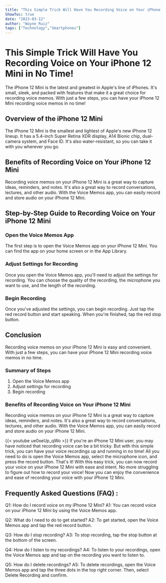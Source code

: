 ```yaml
---
title: "This Simple Trick Will Have You Recording Voice on Your iPhone 12 Mini in No Time!"
ShowToc: true 
date: "2023-03-12"
author: "Wayne Ruiz" 
tags: ["Technology","Smartphones"]
---
```

# This Simple Trick Will Have You Recording Voice on Your iPhone 12 Mini in No Time! 

The iPhone 12 Mini is the latest and greatest in Apple's line of iPhones. It's small, sleek, and packed with features that make it a great choice for recording voice memos. With just a few steps, you can have your iPhone 12 Mini recording voice memos in no time! 

## Overview of the iPhone 12 Mini

The iPhone 12 Mini is the smallest and lightest of Apple's new iPhone 12 lineup. It has a 5.4-inch Super Retina XDR display, A14 Bionic chip, dual-camera system, and Face ID. It's also water-resistant, so you can take it with you wherever you go. 

## Benefits of Recording Voice on Your iPhone 12 Mini

Recording voice memos on your iPhone 12 Mini is a great way to capture ideas, reminders, and notes. It's also a great way to record conversations, lectures, and other audio. With the Voice Memos app, you can easily record and store audio on your iPhone 12 Mini. 

## Step-by-Step Guide to Recording Voice on Your iPhone 12 Mini

### Open the Voice Memos App

The first step is to open the Voice Memos app on your iPhone 12 Mini. You can find the app on your home screen or in the App Library. 

### Adjust Settings for Recording

Once you open the Voice Memos app, you'll need to adjust the settings for recording. You can choose the quality of the recording, the microphone you want to use, and the length of the recording. 

### Begin Recording

Once you've adjusted the settings, you can begin recording. Just tap the red record button and start speaking. When you're finished, tap the red stop button. 

## Conclusion

Recording voice memos on your iPhone 12 Mini is easy and convenient. With just a few steps, you can have your iPhone 12 Mini recording voice memos in no time. 

### Summary of Steps

1. Open the Voice Memos app
2. Adjust settings for recording
3. Begin recording

### Benefits of Recording Voice on Your iPhone 12 Mini

Recording voice memos on your iPhone 12 Mini is a great way to capture ideas, reminders, and notes. It's also a great way to record conversations, lectures, and other audio. With the Voice Memos app, you can easily record and store audio on your iPhone 12 Mini.

{{< youtube ue0xeUp_qWo >}} 
If you're an iPhone 12 Mini user, you may have noticed that recording voice can be a bit tricky. But with this simple trick, you can have your voice recordings up and running in no time! All you need to do is open the Voice Memos app, select the microphone icon, and press the record button. That's it! With this easy trick, you can now record your voice on your iPhone 12 Mini with ease and intent. No more struggling to figure out how to record your voice! Now you can enjoy the convenience and ease of recording your voice with your iPhone 12 Mini.

## Frequently Asked Questions (FAQ) :
Q1: How do I record voice on my iPhone 12 Mini?
A1: You can record voice on your iPhone 12 Mini by using the Voice Memos app.

Q2: What do I need to do to get started?
A2: To get started, open the Voice Memos app and tap the red record button.

Q3: How do I stop recording?
A3: To stop recording, tap the stop button at the bottom of the screen.

Q4: How do I listen to my recordings?
A4: To listen to your recordings, open the Voice Memos app and tap on the recording you want to listen to.

Q5: How do I delete recordings?
A5: To delete recordings, open the Voice Memos app and tap the three dots in the top right corner. Then, select Delete Recording and confirm.


